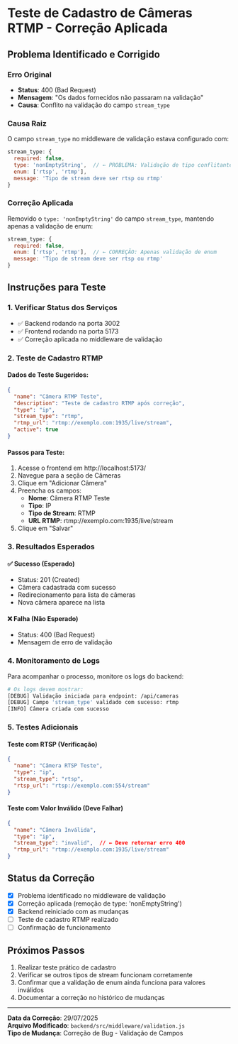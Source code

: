 # Teste de Cadastro de Câmeras RTMP - Correção Aplicada

## Problema Identificado e Corrigido

### Erro Original
- **Status**: 400 (Bad Request)
- **Mensagem**: "Os dados fornecidos não passaram na validação"
- **Causa**: Conflito na validação do campo `stream_type`

### Causa Raiz
O campo `stream_type` no middleware de validação estava configurado com:
```javascript
stream_type: {
  required: false,
  type: 'nonEmptyString',  // ← PROBLEMA: Validação de tipo conflitante
  enum: ['rtsp', 'rtmp'],
  message: 'Tipo de stream deve ser rtsp ou rtmp'
}
```

### Correção Aplicada
Removido o `type: 'nonEmptyString'` do campo `stream_type`, mantendo apenas a validação de enum:
```javascript
stream_type: {
  required: false,
  enum: ['rtsp', 'rtmp'],  // ← CORREÇÃO: Apenas validação de enum
  message: 'Tipo de stream deve ser rtsp ou rtmp'
}
```

## Instruções para Teste

### 1. Verificar Status dos Serviços
- ✅ Backend rodando na porta 3002
- ✅ Frontend rodando na porta 5173
- ✅ Correção aplicada no middleware de validação

### 2. Teste de Cadastro RTMP

#### Dados de Teste Sugeridos:
```json
{
  "name": "Câmera RTMP Teste",
  "description": "Teste de cadastro RTMP após correção",
  "type": "ip",
  "stream_type": "rtmp",
  "rtmp_url": "rtmp://exemplo.com:1935/live/stream",
  "active": true
}
```

#### Passos para Teste:
1. Acesse o frontend em http://localhost:5173/
2. Navegue para a seção de Câmeras
3. Clique em "Adicionar Câmera"
4. Preencha os campos:
   - **Nome**: Câmera RTMP Teste
   - **Tipo**: IP
   - **Tipo de Stream**: RTMP
   - **URL RTMP**: rtmp://exemplo.com:1935/live/stream
5. Clique em "Salvar"

### 3. Resultados Esperados

#### ✅ Sucesso (Esperado)
- Status: 201 (Created)
- Câmera cadastrada com sucesso
- Redirecionamento para lista de câmeras
- Nova câmera aparece na lista

#### ❌ Falha (Não Esperado)
- Status: 400 (Bad Request)
- Mensagem de erro de validação

### 4. Monitoramento de Logs

Para acompanhar o processo, monitore os logs do backend:
```bash
# Os logs devem mostrar:
[DEBUG] Validação iniciada para endpoint: /api/cameras
[DEBUG] Campo 'stream_type' validado com sucesso: rtmp
[INFO] Câmera criada com sucesso
```

### 5. Testes Adicionais

#### Teste com RTSP (Verificação)
```json
{
  "name": "Câmera RTSP Teste",
  "type": "ip",
  "stream_type": "rtsp",
  "rtsp_url": "rtsp://exemplo.com:554/stream"
}
```

#### Teste com Valor Inválido (Deve Falhar)
```json
{
  "name": "Câmera Inválida",
  "type": "ip",
  "stream_type": "invalid",  // ← Deve retornar erro 400
  "rtmp_url": "rtmp://exemplo.com:1935/live/stream"
}
```

## Status da Correção

- [x] Problema identificado no middleware de validação
- [x] Correção aplicada (remoção de type: 'nonEmptyString')
- [x] Backend reiniciado com as mudanças
- [ ] Teste de cadastro RTMP realizado
- [ ] Confirmação de funcionamento

## Próximos Passos

1. Realizar teste prático de cadastro
2. Verificar se outros tipos de stream funcionam corretamente
3. Confirmar que a validação de enum ainda funciona para valores inválidos
4. Documentar a correção no histórico de mudanças

---

**Data da Correção**: 29/07/2025  
**Arquivo Modificado**: `backend/src/middleware/validation.js`  
**Tipo de Mudança**: Correção de Bug - Validação de Campos